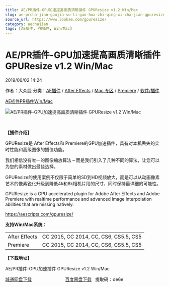 ```yaml
---
title: AE/PR插件-GPU加速提高画质清晰插件 GPUResize v1.2 Win/Mac
slug: ae-prcha-jian-gpujia-su-ti-gao-hua-zhi-qing-xi-cha-jian-gpuresize-v1-2-win-mac
source_url: https://www.lookae.com/gpuresize/
category: aechajian
tags: [AE插件, PR插件, Win/Mac]
---
```

# AE/PR插件-GPU加速提高画质清晰插件 GPUResize v1.2 Win/Mac

2019/06/02 14:24

作者：大众脸
分类：[AE插件](https://www.lookae.com/after-effects/aechajian/) / [After Effects](https://www.lookae.com/after-effects/) / [Mac 专区](https://www.lookae.com/mac-osx/) / [Premiere](https://www.lookae.com/qitarjcj/premierezy/) / [软件/插件](https://www.lookae.com/qitarjcj/)

[AE插件](https://www.lookae.com/tag/ae%e6%8f%92%e4%bb%b6/)[PR插件](https://www.lookae.com/tag/pr%e6%8f%92%e4%bb%b6/)[Win/Mac](https://www.lookae.com/tag/winmac/)

![AE/PR插件-GPU加速提高画质清晰插件 GPUResize v1.2 Win/Mac](https://www.lookae.com/wp-content/uploads/2019/06/GPUResize.jpg "AE/PR插件-GPU加速提高画质清晰插件 GPUResize v1.2 Win/Mac-LookAE.com")

﻿

**【插件介绍】**

GPUResize是 After Effects和 Premiere的GPU加速插件，具有对本机丢失的实时性能和高级图像的插值功能。

我们相信没有唯一的图像缩放算法 – 而是我们引入了几种不同的算法，让您可以为您的素材做出最佳选择。

GPUResize的使用案例不仅限于简单的SD到HD视频放大，而是可以从动画像素艺术的像素锐化升级到降低4k和8k相机片段的尺寸，同时保持最详细的可能性。

GPUResize is a GPU accelerated plugin for Adobe After Effects and Adobe Premiere with realtime performance and advanced image interpolation abilities that are missing natively.

https://aescripts.com/gpuresize/

**支持Win/Mac系统：**

|  |  |
| --- | --- |
| After Effects | CC 2015, CC 2014, CC, CS6, CS5.5, CS5 |
| Premiere | CC 2015, CC 2014, CC, CS6, CS5.5, CS5 |

**【下载地址】**

AE/PR插件-GPU加速插件 GPUResize v1.2 Win/Mac

[城通网盘下载](https://lookae.ctfile.com/fs/680462-377063272)                           [百度网盘下载](https://pan.baidu.com/s/1ywd4jmuwkqrps-jWLbAzqQ)   提取码：de6e

